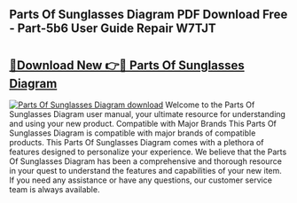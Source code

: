 ## Parts Of Sunglasses Diagram PDF Download Free - Part-5b6 User Guide Repair W7TJT

# <h2><a href="http://dfhh4f.blite.top/?on=Parts+Of+Sunglasses+Diagram">🔗Download New 👉🔴 Parts Of Sunglasses Diagram</a></h2>

[![Parts Of Sunglasses Diagram download](https://i.imgur.com/lujVjoI.png)](http://dfhh4f.blite.top/?on=Parts+Of+Sunglasses+Diagram)
Welcome to the Parts Of Sunglasses Diagram user manual, your ultimate resource for understanding and using your new product. Compatible with Major Brands This Parts Of Sunglasses Diagram is compatible with major brands of compatible products. This Parts Of Sunglasses Diagram comes with a plethora of features designed to personalize your experience. We believe that the Parts Of Sunglasses Diagram has been a comprehensive and thorough resource in your quest to understand the features and capabilities of your new item. If you need any assistance or have any questions, our customer service team is always available.
